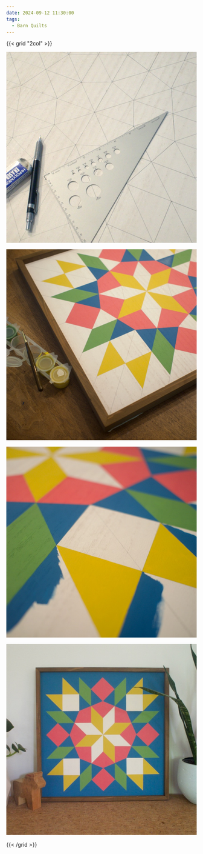 ```yaml
---
date: 2024-09-12 11:30:00
tags:
  - Barn Quilts
---
```


{{< grid "2col" >}}

![1](01.jpg)

![2](02.jpg)

![3](03.jpg)

![4](04.jpg)

{{< /grid >}}
